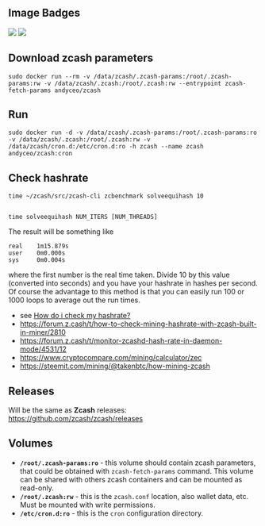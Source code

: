 ## Image Badges

[![](https://images.microbadger.com/badges/image/andyceo/zcash.svg)](https://microbadger.com/images/andyceo/zcash "Get your own image badge on microbadger.com") [![](https://images.microbadger.com/badges/version/andyceo/zcash.svg)](https://microbadger.com/images/andyceo/zcash "Get your own version badge on microbadger.com")

## Download zcash parameters

    sudo docker run --rm -v /data/zcash/.zcash-params:/root/.zcash-params:rw -v /data/zcash/.zcash:/root/.zcash:rw --entrypoint zcash-fetch-params andyceo/zcash
    
## Run

    sudo docker run -d -v /data/zcash/.zcash-params:/root/.zcash-params:ro -v /data/zcash/.zcash:/root/.zcash:rw -v /data/zcash/cron.d:/etc/cron.d:ro -h zcash --name zcash andyceo/zcash:cron

## Check hashrate

    time ~/zcash/src/zcash-cli zcbenchmark solveequihash 10
    
    
    time solveequihash NUM_ITERS [NUM_THREADS]

The result will be something like

    real    1m15.879s
    user    0m0.000s
    sys     0m0.004s

where the first number is the real time taken. Divide 10 by this value (converted into seconds) and you have your hashrate in hashes per second. Of course the advantage to this method is that you can easily run 100 or 1000 loops to average out the run times.



- see [How do i check my hashrate?](https://forum.z.cash/t/how-do-i-check-my-hashrate/672/11)
- https://forum.z.cash/t/how-to-check-mining-hashrate-with-zcash-built-in-miner/2810
- https://forum.z.cash/t/monitor-zcashd-hash-rate-in-daemon-mode/4531/12
- https://www.cryptocompare.com/mining/calculator/zec
- https://steemit.com/mining/@takenbtc/how-mining-zcash

## Releases

Will be the same as **Zcash** releases: https://github.com/zcash/zcash/releases

## Volumes

- **`/root/.zcash-params:ro`** - this volume should contain zcash parameters, that could be obtained with `zcash-fetch-params` command. This volume can be shared with others zcash containers and can be mounted as read-only. 
- **`/root/.zcash:rw`** - this is the `zcash.conf` location, also wallet data, etc. Must be mounted with write permissions.
- **`/etc/cron.d:ro`** - this is the `cron` configuration directory.
